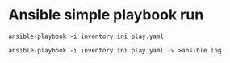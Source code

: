 # Ansible simple playbook run

```
ansible-playbook -i inventory.ini play.yaml
```



```
ansible-playbook -i inventory.ini play.yaml -v >ansible.log
```
